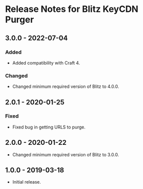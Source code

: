 # Release Notes for Blitz KeyCDN Purger

## 3.0.0 - 2022-07-04
### Added
- Added compatibility with Craft 4.

### Changed
- Changed minimum required version of Blitz to 4.0.0.

## 2.0.1 - 2020-01-25
### Fixed
- Fixed bug in getting URLS to purge.

## 2.0.0 - 2020-01-22
- Changed minimum required version of Blitz to 3.0.0.

## 1.0.0 - 2019-03-18
- Initial release.
